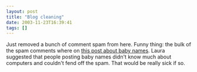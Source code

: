 ```yaml
---
layout: post
title: "Blog cleaning"
date: 2003-11-23T16:39:41
tags: []
---
```


Just removed a bunch of comment spam from here. Funny thing: the bulk of the
spam comments where on [this post about baby names][1]. Laura suggested that
people posting baby names didn't know much about computers and couldn't fend
off the spam. That would be really sick if so.

   [1]: /2003/06/19/baby-names/



